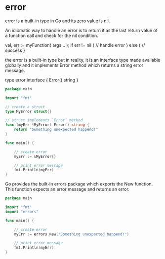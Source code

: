 # **error**

error is a built-in type in Go and its zero value is nil. 

An idiomatic way to handle an error is to return it as the last return value of a function call and check for the nil condition.

val, err := myFunction( args... );
if err != nil {
  // handle error
} else {
  // success
}

the error is a built-in type but in reality, it is an interface type made available globally and it implements Error method which returns a string error message.

type error interface {
  Error() string
}

```go
package main

import "fmt"

// create a struct
type MyError struct{}

// struct implements `Error` method
func (myErr *MyError) Error() string {
	return "Something unexpected happend!"
}

func main() {

	// create error
	myErr := &MyError{}

	// print error message
	fmt.Println(myErr)
}
```

Go provides the built-in errors package which exports the New function. This function expects an error message and returns an error.

```go
package main

import "fmt"
import "errors"

func main() {

	// create error
	myErr := errors.New("Something unexpected happend!")

	// print error message
	fmt.Println(myErr)
}
```